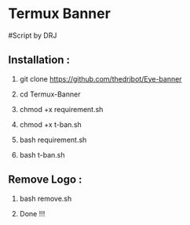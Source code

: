 # Termux Banner
#Script by DRJ

## Installation :

1) git clone https://github.com/thedrjbot/Eye-banner


2) cd Termux-Banner


3) chmod +x requirement.sh


4) chmod +x t-ban.sh


5) bash requirement.sh


6) bash t-ban.sh



## Remove Logo :

1) bash remove.sh

2) Done !!!



